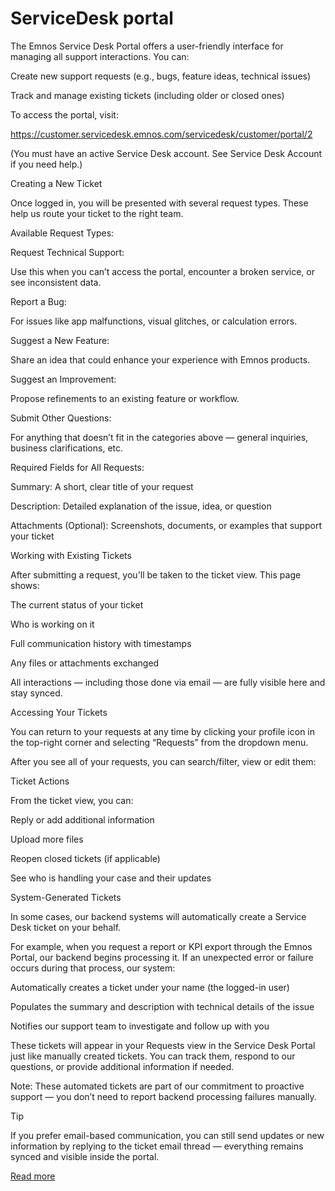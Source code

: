 # ServiceDesk portal

The Emnos Service Desk Portal offers a user-friendly interface for managing all support interactions. You can:




Create new support requests
 (e.g., bugs, feature ideas, technical issues)


Track and manage existing tickets
 (including older or closed ones)




To access the portal, visit:

https://customer.servicedesk.emnos.com/servicedesk/customer/portal/2


 (You must have an active Service Desk account. See 
Service Desk Account
 if you need help.)




Creating a New Ticket


Once logged in, you will be presented with several request types. These help us route your ticket to the right team.




Available Request Types:




Request Technical Support:


 Use this when you can’t access the portal, encounter a broken service, or see inconsistent data.



Report a Bug:


 For issues like app malfunctions, visual glitches, or calculation errors.



Suggest a New Feature:


 Share an idea that could enhance your experience with Emnos products.



Suggest an Improvement:


 Propose refinements to an existing feature or workflow.



Submit Other Questions:


 For anything that doesn’t fit in the categories above — general inquiries, business clarifications, etc.





Required Fields for All Requests:




Summary:
 A short, clear title of your request


Description:
 Detailed explanation of the issue, idea, or question


Attachments (Optional):
 Screenshots, documents, or examples that support your ticket








Working with Existing Tickets


After submitting a request, you'll be taken to the ticket view. This page shows:




The current status of your ticket


Who is working on it


Full communication history with timestamps


Any files or attachments exchanged




All interactions — including those done via email — are fully visible here and stay synced.


Accessing Your Tickets


You can return to your requests at any time by clicking your profile icon in the top-right corner and selecting 
“Requests”
 from the dropdown menu.




After you see all of your requests, you can search/filter, view or edit them:






Ticket Actions


From the ticket view, you can:




Reply or add additional information


Upload more files


Reopen closed tickets (if applicable)


See who is handling your case and their updates








System-Generated Tickets


In some cases, our backend systems will automatically create a Service Desk ticket on your behalf.


For example, when you request a report or KPI export through the Emnos Portal, our backend begins processing it. If an unexpected error or failure occurs during that process, our system:




Automatically creates a ticket under your name (the logged-in user)


Populates the summary and description with technical details of the issue


Notifies our support team to investigate and follow up with you




These tickets will appear in your 
Requests
 view in the Service Desk Portal just like manually created tickets. You can track them, respond to our questions, or provide additional information if needed.


Note:
 These automated tickets are part of our commitment to proactive support — you don’t need to report backend processing failures manually.




Tip


If you prefer email-based communication, you can still send updates or new information by replying to the ticket email thread — everything remains synced and visible inside the portal.

[Read more](https://help.emnos.com/help/servicedesk-portal)